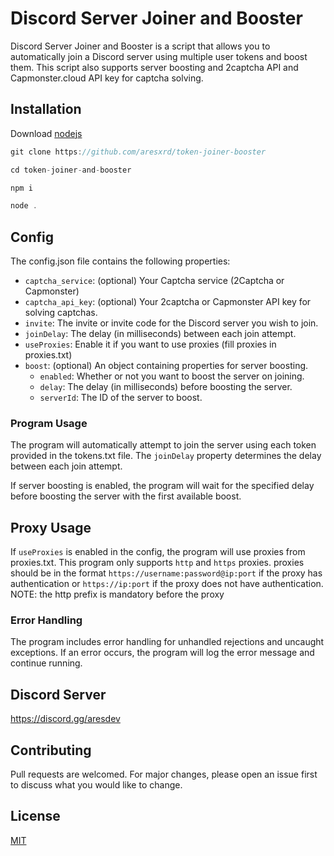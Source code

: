 # Discord Server Joiner and Booster

Discord Server Joiner and Booster is a script that allows you to automatically join a Discord server using multiple user tokens and boost them. This script also supports server boosting and 2captcha API and Capmonster.cloud API key for captcha solving.



## Installation

Download [nodejs](https://nodejs.org/)



```javascript
git clone https://github.com/aresxrd/token-joiner-booster
```

```javascript
cd token-joiner-and-booster
```

```bash
npm i
```

```javascript
node .
```
## Config

The config.json file contains the following properties:
- `captcha_service`: (optional) Your Captcha service (2Captcha or Capmonster)
- `captcha_api_key`: (optional) Your 2captcha or Capmonster API key for solving captchas.
- `invite`: The invite or invite code for the Discord server you wish to join.
- `joinDelay`: The delay (in milliseconds) between each join attempt.
- `useProxies`: Enable it if you want to use proxies (fill proxies in proxies.txt)
- `boost`: (optional) An object containing properties for server boosting.
    - `enabled`: Whether or not you want to boost the server on joining.
    - `delay`: The delay (in milliseconds) before boosting the server.
    - `serverId`: The ID of the server to boost.

### Program Usage

The program will automatically attempt to join the server using each token provided in the tokens.txt file. The `joinDelay` property determines the delay between each join attempt. 

If server boosting is enabled, the program will wait for the specified delay before boosting the server with the first available boost.


## Proxy Usage
If `useProxies` is enabled in the config, the program will use proxies from proxies.txt.
This program only supports `http` and `https` proxies.
proxies should be in the format `https://username:password@ip:port` if the proxy has authentication or `https://ip:port` if the proxy does not have authentication. 
NOTE: the http prefix is mandatory before the proxy 

### Error Handling

The program includes error handling for unhandled rejections and uncaught exceptions. If an error occurs, the program will log the error message and continue running.

## Discord Server
https://discord.gg/aresdev

## Contributing
Pull requests are welcomed. For major changes, please open an issue first to discuss what you would like to change.


## License
[MIT](https://choosealicense.com/licenses/mit/)
